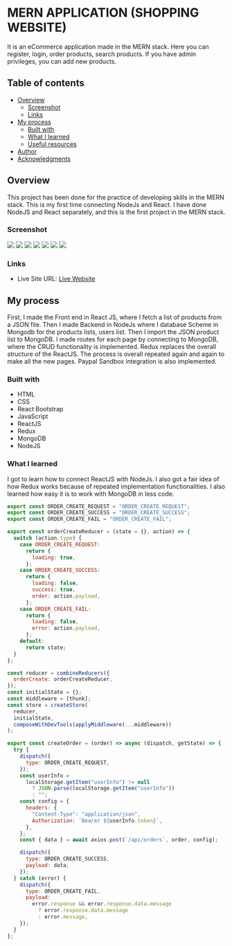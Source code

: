 # MERN APPLICATION (SHOPPING WEBSITE)

It is an eCommerce application made in the MERN stack. Here you can register, login, order products, search products. If you have admin privileges, you can add new products.

## Table of contents

- [Overview](#overview)
  - [Screenshot](#screenshot)
  - [Links](#links)
- [My process](#my-process)
  - [Built with](#built-with)
  - [What I learned](#what-i-learned)
  - [Useful resources](#useful-resources)
- [Author](#author)
- [Acknowledgments](#acknowledgments)

## Overview

This project has been done for the practice of developing skills in the MERN stack. This is my first time connecting NodeJs and React. I have done NodeJS and React separately, and this is the first project in the MERN stack.

### Screenshot

![](images/image1.png)
![](images/image2.png)
![](images/image3.png)
![](images/image4.png)
![](images/image5.png)
![](images/image6.png)
![](images/image7.png)

### Links

- Live Site URL: [Live Website](https://khaidemshopcart.herokuapp.com/)

## My process

First, I made the Front end in React JS, where I fetch a list of products from a JSON file. Then I made Backend in NodeJs where I database Scheme in Mongodb for the products lists, users list. Then I import the JSON product list to MongoDB. I made routes for each page by connecting to MongoDB, where the CRUD functionality is implemented. Redux replaces the overall structure of the ReactJS. The process is overall repeated again and again to make all the new pages. Paypal Sandbox integration is also implemented.

### Built with

- HTML
- CSS
- React Bootstrap
- JavaScript
- ReactJS
- Redux
- MongoDB
- NodeJS

### What I learned

I got to learn how to connect ReactJS with NodeJs. I also got a fair idea of how Redux works because of repeated implementation functionalities. I also learned how easy it is to work with MongoDB in less code.

```js
export const ORDER_CREATE_REQUEST = "ORDER_CREATE_REQUEST";
export const ORDER_CREATE_SUCCESS = "ORDER_CREATE_SUCCESS";
export const ORDER_CREATE_FAIL = "ORDER_CREATE_FAIL";

export const orderCreateReducer = (state = {}, action) => {
  switch (action.type) {
    case ORDER_CREATE_REQUEST:
      return {
        loading: true,
      };
    case ORDER_CREATE_SUCCESS:
      return {
        loading: false,
        success: true,
        order: action.payload,
      };
    case ORDER_CREATE_FAIL:
      return {
        loading: false,
        error: action.payload,
      };
    default:
      return state;
  }
};

const reducer = combineReducers({
  orderCreate: orderCreateReducer,
});
const initialState = {};
const middleware = [thunk];
const store = createStore(
  reducer,
  initialState,
  composeWithDevTools(applyMiddleware(...middleware))
);

export const createOrder = (order) => async (dispatch, getState) => {
  try {
    dispatch({
      type: ORDER_CREATE_REQUEST,
    });
    const userInfo =
      localStorage.getItem("userInfo") != null
        ? JSON.parse(localStorage.getItem("userInfo"))
        : "";
    const config = {
      headers: {
        "Content-Type": "application/json",
        Authorization: `Bearer ${userInfo.token}`,
      },
    };
    const { data } = await axios.post(`/api/orders`, order, config);

    dispatch({
      type: ORDER_CREATE_SUCCESS,
      payload: data,
    });
  } catch (error) {
    dispatch({
      type: ORDER_CREATE_FAIL,
      payload:
        error.response && error.response.data.message
          ? error.response.data.message
          : error.message,
    });
  }
};
```
